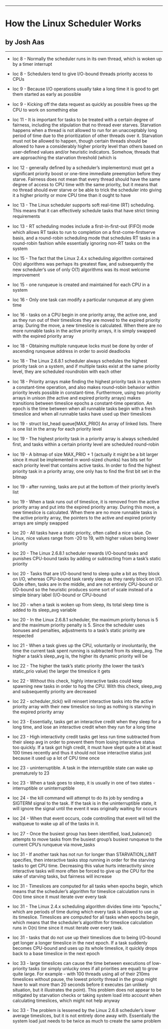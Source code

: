 
---
#  How the Linux Scheduler Works
## by Josh Aas
---

 - loc 8 - Normally the scheduler runs in its own thread, which is woken up by a timer interrupt

 - loc 8 - Schedulers tend to give I/O-bound threads priority access to CPUs

 - loc 9 - Because I/O operations usually take a long time it is good to get them started as early as possible

 - loc 9 - Kicking oﬀ the data request as quickly as possible frees up the CPU to work on something else

 - loc 11 - It is important for tasks to be treated with a certain degree of fairness, including the stipulation that no thread ever starves. Starvation happens when a thread is not allowed to run for an unacceptably long period of time due to the prioritization of other threads over it. Starvation must not be allowed to happen, though certain threads should be allowed to have a considerably higher priority level than others based on user-deﬁned values and/or heuristic indicators. Somehow, threads that are approaching the starvation threshold (which is

 - loc 12 - generally deﬁned by a scheduler’s implementors) must get a signiﬁcant priority boost or one-time immediate preemption before they starve. Fairness does not mean that every thread should have the same degree of access to CPU time with the same priority, but it means that no thread should ever starve or be able to trick the scheduler into giving it a higher priority or more CPU time than it ought to have

 - loc 13 - The Linux scheduler supports soft real-time (RT) scheduling. This means that it can eﬀectively schedule tasks that have strict timing requirements

 - loc 13 - RT scheduling modes include a ﬁrst-in-ﬁrst-out (FIFO) mode which allows RT tasks to run to completion on a ﬁrst-come-ﬁrstserve basis, and a round-robin scheduling mode that schedules RT tasks in a round-robin fashion while essentially ignoring non-RT tasks on the system

 - loc 15 - The fact that the Linux 2.4.x scheduling algorithm contained O(n) algorithms was perhaps its greatest ﬂaw, and subsequently the new scheduler’s use of only O(1) algorithms was its most welcome improvement

 - loc 15 - one runqueue is created and maintained for each CPU in a system

 - loc 16 - Only one task can modify a particular runqueue at any given time

 - loc 16 - tasks on a CPU begin in one priority array, the active one, and as they run out of their timeslices they are moved to the expired priority array. During the move, a new timeslice is calculated. When there are no more runnable tasks in the active priority arrays, it is simply swapped with the expired priority array

 - loc 18 - Obtaining multiple runqueue locks must be done by order of ascending runqueue address in order to avoid deadlocks

 - loc 18 - The Linux 2.6.8.1 scheduler always schedules the highest priority task on a system, and if multiple tasks exist at the same priority level, they are scheduled roundrobin with each other

 - loc 18 - Priority arrays make ﬁnding the highest priority task in a system a constant-time operation, and also makes round-robin behavior within priority levels possible in constant-time. Furthermore, using two priority arrays in unison (the active and expired priority arrays) makes transitions between timeslice epochs a constant-time operation. An epoch is the time between when all runnable tasks begin with a fresh timeslice and when all runnable tasks have used up their timeslices

 - loc 19 - struct list_head queue[MAX_PRIO] An array of linked lists. There is one list in the array for each priority level

 - loc 19 - The highest priority task in a priority array is always scheduled ﬁrst, and tasks within a certain priority level are scheduled round-robin

 - loc 19 - A bitmap of size MAX_PRIO + 1 (actually it might be a bit larger since it must be implemented in word-sized chunks) has bits set for each priority level that contains active tasks. In order to ﬁnd the highest priority task in a priority array, one only has to ﬁnd the ﬁrst bit set in the bitmap

 - loc 19 - after running, tasks are put at the bottom of their priority level’s list

 - loc 19 - When a task runs out of timeslice, it is removed from the active priority array and put into the expired priority array. During this move, a new timeslice is calculated. When there are no more runnable tasks in the active priority array, the pointers to the active and expired priority arrays are simply swapped

 - loc 20 - All tasks have a static priority, often called a nice value. On Linux, nice values range from -20 to 19, with higher values being lower priority

 - loc 20 - The Linux 2.6.8.1 scheduler rewards I/O-bound tasks and punishes CPU-bound tasks by adding or subtracting from a task’s static priority

 - loc 20 - Tasks that are I/O-bound tend to sleep quite a bit as they block on I/O, whereas CPU-bound task rarely sleep as they rarely block on I/O. Quite often, tasks are in the middle, and are not entirely CPU-bound or I/O-bound so the heuristic produces some sort of scale instead of a simple binary label (I/O-bound or CPU-bound

 - loc 20 - when a task is woken up from sleep, its total sleep time is added to its sleep_avg variable

 - loc 20 - In the Linux 2.6.8.1 scheduler, the maximum priority bonus is 5 and the maximum priority penalty is 5. Since the scheduler uses bonuses and penalties, adjustments to a task’s static priority are respected

 - loc 21 - When a task gives up the CPU, voluntarily or involuntarily, the time the current task spent running is subtracted from its sleep_avg. The higher a task’s sleep_avg is, the higher its dynamic priority will be

 - loc 22 - The higher the task’s static priority (the lower the task’s static_prio value) the larger the timeslice it gets

 - loc 22 - Without this check, highly interactive tasks could keep spawning new tasks in order to hog the CPU. With this check, sleep_avg and subsequently priority are decreased

 - loc 22 - scheduler_tick() will reinsert interactive tasks into the active priority array with their new timeslice so long as nothing is starving in the expired priority array

 - loc 23 - Essentially, tasks get an interactive credit when they sleep for a long time, and lose an interactive credit when they run for a long time

 - loc 23 - High interactivity credit tasks get less run time subtracted from their sleep avg in order to prevent them from losing interactive status too quickly. If a task got high credit, it must have slept quite a bit at least 100 times recently and thus it should not lose interactive status just because it used up a lot of CPU time once

 - loc 23 - uninterruptible. A task in the interruptible state can wake up prematurely to 23

 - loc 23 - When a task goes to sleep, it is usually in one of two states - interruptible or uninterruptible

 - loc 24 - the kill command will attempt to do its job by sending a SIGTERM signal to the task. If the task is in the uninterruptible state, it will ignore the signal until the event it was originally waiting for occurs

 - loc 24 - When that event occurs, code controlling that event will tell the waitqueue to wake up all of the tasks in it.

 - loc 27 - Once the busiest group has been identiﬁed, load_balance() attempts to move tasks from the busiest group’s busiest runqueue to the current CPU’s runqueue via move_tasks

 - loc 31 - If another task has not run for longer than STARVATION_LIMIT speciﬁes, then interactive tasks stop running in order for the starving tasks to get CPU time. Decreasing this value hurts interactivity since interactive tasks will more often be forced to give up the CPU for the sake of starving tasks, but fairness will increase

 - loc 31 - Timeslices are computed for all tasks when epochs begin, which means that the scheduler’s algorithm for timeslice calculation runs in O(n) time since it must iterate over every task

 - loc 31 - The Linux 2.4.x scheduling algorithm divides time into “epochs,” which are periods of time during which every task is allowed to use up its timeslice. Timeslices are computed for all tasks when epochs begin, which means that the scheduler’s algorithm for timeslice calculation runs in O(n) time since it must iterate over every task.

 - loc 31 - tasks that do not use up their timeslices due to being I/O-bound get longer a longer timeslice in the next epoch. If a task suddenly becomes CPU-bound and uses up its whole timeslice, it quickly drops back to a base timeslice in the next epoch

 - loc 33 - large timeslices can cause the time between executions of low-priority tasks (or simply unlucky ones if all priorities are equal) to grow quite large. For example - with 100 threads using all of their 210ms timeslices without pause, the lowest priority thread in the group might have to wait more than 20 seconds before it executes (an unlikely situation, but it illustrates the point). This problem does not appear to be mitigated by starvation checks or taking system load into account when calculating timeslices, which might not help anyway

 - loc 33 - The problem is lessened by the Linux 2.6.8 scheduler’s lower average timeslices, but it is not entirely done away with. Essentially the system load just needs to be twice as much to create the same problem


